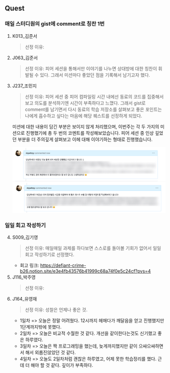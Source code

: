 ## Quest

### 매일 스터디원의 gist에 comment로 칭찬 1번

1. K013\_김준서
   > 선정 이유:
2. J063\_김준서
   > 선정 이유: 피어 세션을 통해서만 이야기를 나누면 상대방에 대한 칭찬이 휘발될 수 있다. 그래서 미션마다 좋았던 점을 기록해서 남기고자 했다.
3. J237\_조민지

   > 선정 이유: 피어 세션 중 피어 컴파일링 시간 내에선 동료의 코드를 집중해서 보고 의도를 분석하기엔 시간이 부족하다고 느꼈다. 그래서 gist로 comment를 남기면서 다시 동료의 학습 저장소를 살펴보고 좋은 포인트는 나에게 흡수하고 싶다는 마음에 해당 퀘스트를 선정하게 되었다.

   미션에 대한 내용이 담긴 부분은 보이지 않게 처리했으며, 이번주는 각 두 가지의 미션으로 진행했기에 총 두 번의 코멘트를 작성해보았습니다.
   피어 세션 중 인상 깊었던 부분을 더 주의깊게 살펴보고 이헤 대해 이야기하는 형태로 진행했습니다.

   ![J237 릴프 수행 기록1](images/28BC5159-DF55-4261-9D9F-8C6074E2A985.jpeg)
   ![J237 릴프 수행 기록2](images/8CBFF17B-AA29-4E42-A63D-D2DFF0C5A6A9.jpeg)

### 일일 회고 작성하기

4. S009\_김기영
   > 선정 이유: 매일매일 과제를 하다보면 스스로를 돌아볼 기회가 없어서 일일 회고 작성하기로 선정했다.
   - 회고 링크: https://defiant-crime-b26.notion.site/e3e4fb43576b41999c68a74f0e5c24cf?pvs=4
5. J116\_박주영
   > 선정 이유:
6. J164\_유영재
   > 선정 이유: 성찰은 언제나 좋은 것.
   * 1일차 => 오늘은 정말 어려웠다. 12시까지 헤매다가 깨달음을 얻고 진행했지만 1단계까지밖에 못했다.
   * 2일차 => 오늘은 비교적 수월한 것 같다. 개선을 같이한다는것도 신기했고 좋은 하루였다.
   * 3일차 => 오늘은 짝 프로그래밍을 했는데, 늦게까지했지만 같이 으쌰으쌰하면서 해서 외롭진않았던 것 같다.
   * 4일차 => 오늘도 2일차처럼 괜찮은 하루였고, 어제 못한 학습정리를 했다. 근데 더 해야 할 것 같다. 깊이가 부족하다.

